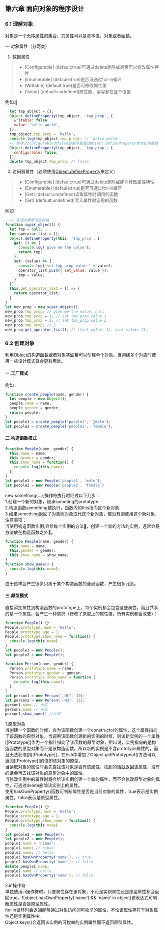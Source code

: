 ## 第六章 面向对象的程序设计
  
### 6.1 理解对象
  对象是一个无序属性的集合，其属性可以是基本值，对象或者函数。

一.对象属性（分两类）  
1. 数据属性
>*  [Configurable] (default:true)可通过delete删除或是否可以修改属性特性  
>*  [Enumerable] (defaule:true)是否可通过for-in循环
>*  [Writable] (default:true)是否可修改属性值
>*  [Value] (default:undefined)属性值，读写都在这个位置

例如:  
```javascript
  let tmp_object = {};
  Object.defineProperty(tmp_object, 'tmp_prop', {
    writable: false,
    value: 'hello world',
  });
  tmp_object.tmp_prop = 'hello';
  console.log(tmp_object.tmp_prop); // 'hello world'
  // 修改了configurable为false后就不能通过Object.defineProperty修改任何属性
  Object.defineProperty(tmp_object, 'tmp_prop', {
    configurable: false,
  });
  delete tmp_object.tmp_prop; // false
```

2. 访问器属性（必须使用[Object.defineProperty](https://developer.mozilla.org/zh-CN/docs/Web/JavaScript/Reference/Global_Objects/Object/defineProperty)来定义）
>*  [Configurable] (default:true)可通过delete删除或能为修改属性特性  
>*  [Enumerable] (defaule:true)是否可通过for-in循环
>*  [Get] (default:undefined)读取属性时调用的函数
>*  [Set] (default:undefined)写入属性时调用的函数

例如：
```javascript
  // 实现对象修改的存档
function super_object() {
  let tmp = null;
  let operator_list = [];
  Object.defineProperty(this, 'tmp_prop', {
    get: () => {
      console.log('give me the value');
      return tmp;
    },
    set: (value) => {
      console.log('set tmp_prop value ' + value);
      operator_list.push({ set_value: value });
      tmp = value;
    }
  });
  this.get_operator_list = () => {
    return operator_list;
  }
}
let new_prop = new super_object();
new_prop.tmp_prop; // give me the value, null
new_prop.tmp_prop = 1; // set tmp_prop value 1
new_prop.tmp_prop = 2; // set tmp_prop value 2
new_prop.tmp_prop; // 2
new_prop.get_operator_list(); // [{set_value: 1}, {set_value: 2}]
```

### 6.2 创建对象
  利用[Object的构造函数](https://developer.mozilla.org/zh-CN/docs/Web/JavaScript/Reference/Global_Objects/Object)或者对象[字面量](https://developer.mozilla.org/zh-CN/docs/Web/JavaScript/Reference/Operators/Object_initializer)可以创建单个对象。当创建多个对象时使用一些设计模式将会更有用处。  
#### 一.工厂模式
  例如：
  ```javascript
  function create_people(name, gender) {
    let people = new Object();
    people.name = name;
    people.gender = gender;
    return people;
  }
  let people1 = create_people('people1', 'male');
  let people2 = create_people('people2', 'female');
  ```
#### 二.构造函数模式
  ```javascript
  function People(name, gender) {
    this.name = name;
    this.gender = gender;
    this.show_name = function() {
      console.log(this.name);
    };
  }
  let people1 = new People('people1', 'male');
  let people2 = new People('people2', 'female')
  ```
  new something(...);操作符执行时经过以下几步：   
  1.创建一个新的对象，继承someting的prototype.  
  2.构造函数something被执行，函数内的this指向这个新对象.  
  3.如果something返回了对象则对象取代这个新对象，若没有则使用这个新对象.  
  注意事项：  
  当使用构造函数实例,会给每个实例的方法，创建一个新的方法的实例，通常会将方法放在构造函数之外。
  ```javascript
  function People(name, gender) {
    this.name = name;
    this.gender = gender;
    this.show_name = show_name;
  }
  function show_name() {
    console.log(this.name);
  }
  ```
  由于这样会产生很多只属于某个构造函数的全局函数，产生很多冗余。  
#### 三.原型模式
直接添加属性到构造函数的prototype上，每个实例都会包含这些属性，而且共享的是一个属性。会产生一种情况（修改了原型上的属性值，所有实例都会改变）：
  ```javascript
  function People() {}
  People.prototype.name = 'hello';
  People.prototype.age = 1;
  People.prototype.show_name = function() {
    console.log(this.name)
  }
  let people1 = new People();
  let people2 = new People();

  function Person(name, gender) {
    Person.prototype.name = name;
    Person.prototype.gendar = gendar;
    Person.prototype.show_name = function {
      console.log(this.name);
    }
  }
  let person1 = new Person('小明', 10);
  let person2 = new Person('小红', 11);
  person1.name // 小红
  person2.name // 小红
  person1.show_name() //小红
  ```
  1.原型对象  
  当创建一个函数的时候，会为该函数创建一个constructor的属性，这个属性指向了该函数的原型对象。当调用该函数创建新的实例的时候，则该新实例的一个属性[[Prototype]]作为一个指针指向了该函数的原型对象，所以说，实例指向的是构造函数的原型对象而不是该构造函数。所以新的实例是不含prototype属性的，而且无法获取到[[Prototype]]，在Es5中增加了Object.getPrototypeof()方法可以返回[[Prototype]]的值即该对象的原型。  
  当读取对象的属性时会先查找该对象是否有该属性，找到的话就返回该属性，没有的话会再去找该对象的原型对象中的属性。   
  当修改实例中的属性时将会给该实例创建一个新的属性，而不会修改原型对象的属性，可通过delete删除该实例上的属性。   
  使用hasOwnProperty()函数可判断属性是否是当前对象的属性，true表示是实例属性，false表示是原型属性。

  ```javascript
  function People() {}
  People.prototype.name = 'hello';
  People.prototype.age = 1;
  People.prototype.show_name = function() {
    console.log(this.name)
  }
  let people1 = new People();
  let people2 = new People();
  people1.name = 'nihao';
  people1.name; // nihao
  people2.name; // hello
  people1.hasOwnProperty('name'); // true
  people2.hasOwnProperty('name'); // false
  delete people1.name;
  people1.name // hello
  people1.hasOwnProperty('name'); // false
  ```
  2.in操作符  
    单独使用in操作符时，只要属性存在该对象，不论是实例属性还是原型属性都会返回true。!(object.hasOwnProperty('name') && 'name' in object)该表达式可判断属性是否是原型属性。  
    for-in循环时会返回能够通过对象访问的可枚举的属性，不论该属性存在于对象属性还是实例属性中。  
    Object.keys()会返回该实例的可枚举的实例属性而不返回原型属性。